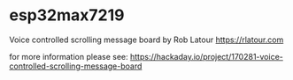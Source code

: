 # esp32max7219
Voice controlled scrolling message board
by Rob Latour https://rlatour.com

for more information please see:
https://hackaday.io/project/170281-voice-controlled-scrolling-message-board
